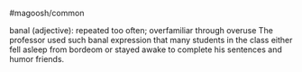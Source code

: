 #magoosh/common

banal (adjective): repeated too often; overfamiliar through overuse 
The professor used such banal expression that many students in the class either fell asleep from bordeom 
or stayed awake to complete his sentences and humor friends. 
